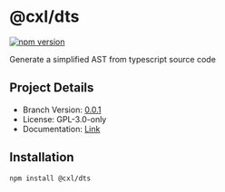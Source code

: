 # @cxl/dts 
	
[![npm version](https://badge.fury.io/js/%40cxl%2Fdts.svg)](https://badge.fury.io/js/%40cxl%2Fdts)

Generate a simplified AST from typescript source code

## Project Details

-   Branch Version: [0.0.1](https://npmjs.com/package/@cxl/dts/v/0.0.1)
-   License: GPL-3.0-only
-   Documentation: [Link](undefined)

## Installation

	npm install @cxl/dts

